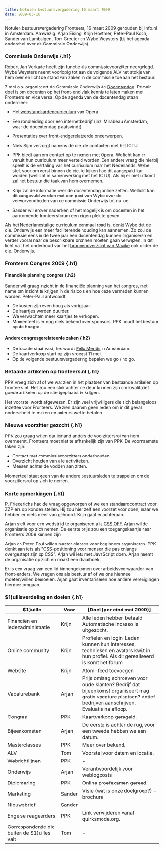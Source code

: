 ```yaml
---
title: Notulen bestuursvergadering 16 maart 2009
date: 2009-03-16
---
```

Notulen bestuursvergadering Fronteers, 16 maart 2009 gehouden bij Info.nl in Amsterdam. Aanwezig: Arjan Eising, Krijn Hoetmer, Peter-Paul Koch, Sander van Lambalgen, Tom Greuter en Wybe Weysters (bij het agenda-onderdeel over de Commissie Onderwijs).

### Commissie Onderwijs {.h1}

Robert Jan Verkade heeft zijn functie als commissievoorzitter neergelegd. Wybe Weysters neemt voorlopig tot aan de volgende ALV het stokje van hem over en licht de stand van zaken in de commissie toe aan het bestuur.

7 mei a.s. organiseert de Commissie Onderwijs de [Docentendag](/docentendag). Primair doel is om docenten op het front-end vlak kennis te laten maken met Fronteers en vice versa. Op de agenda van de docentendag staan ondermeer:

* Het [webstandaardencurriculum](http://www.opera.com/company/education/curriculum/) van Opera.
* Een rondleiding door een internetbedrijf (inz. Mirabeau Amsterdam, waar de docentendag plaatsvindt).
* Presentaties over front-endgerelateerde onderwerpen.

* Niels Sijm verzorgt namens de cie. de contacten met het ICTU.
* PPK biedt aan om contact op te nemen met Opera. Wellicht kan er vanuit hun curriculum meer verteld worden. Een andere vraag die hierbij speelt is de vertaling van het curriculum naar het Nederlands. Wybe stelt voor om eerst binnen de cie. te kijken hoe dit aangepakt kan worden (wellicht in samenwerking met het ICTU). Als hij er niet uitkomt zal het bestuur die taak van hem overnemen.
* Krijn zal de informatie over de docentendag online zetten. Wellicht kan dit aangevuld worden met een post van Wybe over de verworvendheden van de commissie Onderwijs tot nu toe.
* Sander wil erover nadenken of het mogelijk is om docenten in het aankomende fronteersforum een eigen plek te geven.

Als het Nederlandstalige curriculum eenmaal rond is, denkt Wybe dat de cie. Onderwijs een meer faciliterende houding kan aannemen. Zo zou de commissie eens in de twee jaar een docentendag kunnen organiseren en verder vooral naar de beschikbare bronnen moeten gaan verwijzen. In dit licht valt het onderhoud van het [bronnenoverzicht van Maaike](/vereniging/commissies/onderwijs/bronnen) ook onder de cie. Onderwijs.

### Fronteers Congres 2009 {.h1}

#### Financiële planning congres {.h2}

Sander wil graag inzicht in de financiële planning van het congres, met name om inzicht te krijgen in de risico's en hoe deze vermeden kunnen worden. Peter-Paul antwoordt:

* De kosten zijn even hoog als vorig jaar.
* De kaartjes worden duurder.
* We verwachten meer kaartjes te verkopen.
* Momenteel is er nog niets bekend over sponsors. PPK houdt het bestuur op de hoogte.

#### Andere congresgerelateerde zaken {.h2}

* De locatie staat vast, het wordt [Felix Meritis](http://www.felix.meritis.nl/) in Amsterdam.
* De kaartverkoop start op zijn vroegst 11 mei.
* Op de volgende bestuursvergadering bepalen we go / no go.

### Betaalde artikelen op fronteers.nl {.h1}

PPK vroeg zich af of we wat zien in het plaatsen van bestaande artikelen op fronteers.nl. Het zou een stok achter de deur kunnen zijn om kwalitatief goede artikelen op de site tgeplaatst te krijgen.

Het voorstel wordt afgewezen. Er zijn veel vrijwilligers die zich belangeloos inzetten voor Fronteers. We zien daarom geen reden om in dit geval onderscheid te maken en auteurs wel te betalen.

### Nieuwe voorzitter gezocht {.h1}

PPK zou graag willen dat iemand anders de voorzittersrol van hem overneemt. Fronteers moet niet te afhankelijk zijn van PPK. De voornaamste taken zijn:

* Contact met commissievoorzitters onderhouden.
* Overzicht houden van alle activiteiten.
* Mensen achter de vodden aan zitten.

Momenteel staat geen van de andere bestuursleden te trappelen om de voorzittersrol op zich te nemen.

### Korte opmerkingen {.h1}

P. Friederichs had de vraag opgeworpen of we een standaardcontract voor ZZP'ers op konden stellen. Hij zou hier zelf een voorzet voor doen, maar we hebben er niets meer van gehoord. Krijn gaat er achteraan.

Arjan stelt voor een wedstrijd te organiseren a la [CSS OFF](http://cssoff.com/). Arjan wil de organisatie op zich nemen. De eerste prijs zou een toegangskaartje naar Fronteers 2009 kunnen zijn.

Arjan en Peter-Paul willen master classes voor beginners organiseren. PPK denkt aan iets als "CSS-positioning voor mensen die pas onlangs overgestapt zijn op CSS". Arjan wil iets met JavaScript doen. Arjan neemt de organisatie op zich en maakt een draaiboek.

Er is een vraag van een lid binnengekomen over arbeidsvoorwaarden van front-enders. We vragen ons als bestuur af of we ons hiermee moeten/willen bemoeien. Arjan gaat inventariseren hoe andere verenigingen hiermee omgaan.

### $1)uilleverdeling en doelen {.h1}


| $1)uille | Voor | [Doel (per eind mei 2009)] |
|----------|--------|-------|
| Financiën en ledenadministratie | Krijn | Alle leden hebben betaald. Automatische incasso is uitgezocht.  |
| Online community | Krijn | Profielen en login. Leden kunnen hun interesses, technieken en avatars kwijt in hun profiel. Als dit gerealiseerd is komt het forum. |
| Website | Krijn | Atom-feed toevoegen |
| Vacaturebank | Arjan | Prijs omlaag schroeven voor oude klanten? Bedrijf dat bijeenkomst organiseert mag gratis vacature plaatsen? Actief bedrijven aanschrijven. Evaluatie na afloop. |
| Congres | PPK | Kaartverkoop geregeld. |
| Bijeenkomsten | Arjan | De eerste is achter de rug, voor een tweede hebben we een datum. |
| Masterclasses | PPK | Meer over bekend. |
| ALV | Tom | Voorstel voor datum en locatie. |
| Webrichtlijnen | PPK | - |
| Onderwijs | Arjan | Verantwoordelijk voor weblogposts |
| Diplomering | PPK | Online proefexamen gereed. |
| Marketing | Sander | Visie (wat is onze doelgroep?) - brochure |
| Nieuwsbrief | Sander | - 
| Engelse reageerders | PPK | Link verwijderen vanaf quirksmode.org. |
| Correspondentie die buiten de $1)uilles valt | Tom | - |
